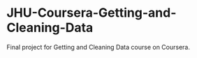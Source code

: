 # JHU-Coursera-Getting-and-Cleaning-Data
Final project for Getting and Cleaning Data course on Coursera.
